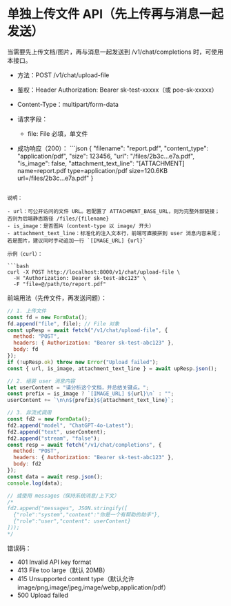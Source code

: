 # 单独上传文件 API（先上传再与消息一起发送）

当需要先上传文档/图片，再与消息一起发送到 /v1/chat/completions 时，可使用本接口。

- 方法：POST /v1/chat/upload-file
- 鉴权：Header Authorization: Bearer sk-test-xxxxx（或 poe-sk-xxxxx）
- Content-Type：multipart/form-data
- 请求字段：
  - file: File 必填，单文件

- 成功响应（200）：
​```json
{
  "filename": "report.pdf",
  "content_type": "application/pdf",
  "size": 123456,
  "url": "/files/2b3c...e7a.pdf",
  "is_image": false,
  "attachment_text_line": "[ATTACHMENT] name=report.pdf type=application/pdf size=120.6KB url=/files/2b3c...e7a.pdf"
}
```

说明：

- url：可公开访问的文件 URL。若配置了 ATTACHMENT_BASE_URL，则为完整外部链接；否则为后端静态路径 /files/{filename}
- is_image：是否图片（content-type 以 image/ 开头）
- attachment_text_line：标准化的注入文本行，前端可直接拼到 user 消息内容末尾；若是图片，建议同时手动追加一行 `[IMAGE_URL] {url}`

示例（curl）：

```bash
curl -X POST http://localhost:8000/v1/chat/upload-file \
  -H "Authorization: Bearer sk-test-abc123" \
  -F "file=@/path/to/report.pdf"
```

前端用法（先传文件，再发送问题）：

```javascript
// 1. 上传文件
const fd = new FormData();
fd.append("file", file); // File 对象
const upResp = await fetch("/v1/chat/upload-file", {
  method: "POST",
  headers: { Authorization: "Bearer sk-test-abc123" },
  body: fd
});
if (!upResp.ok) throw new Error("Upload failed");
const { url, is_image, attachment_text_line } = await upResp.json();

// 2. 组装 user 消息内容
let userContent = "请分析这个文档，并总结关键点。";
const prefix = is_image ? `[IMAGE_URL] ${url}\n` : "";
userContent += `\n\n${prefix}${attachment_text_line}`;

// 3. 非流式调用
const fd2 = new FormData();
fd2.append("model", "ChatGPT-4o-Latest");
fd2.append("text", userContent);
fd2.append("stream", "false");
const resp = await fetch("/v1/chat/completions", {
  method: "POST",
  headers: { Authorization: "Bearer sk-test-abc123" },
  body: fd2
});
const data = await resp.json();
console.log(data);

// 或使用 messages（保持系统消息/上下文）
/*
fd2.append("messages", JSON.stringify([
  {"role":"system","content":"你是一个有帮助的助手"},
  {"role":"user","content": userContent}
]));
*/
```

错误码：

- 401 Invalid API key format
- 413 File too large（默认 20MB）
- 415 Unsupported content type（默认允许 image/png,image/jpeg,image/webp,application/pdf）
- 500 Upload failed

```
